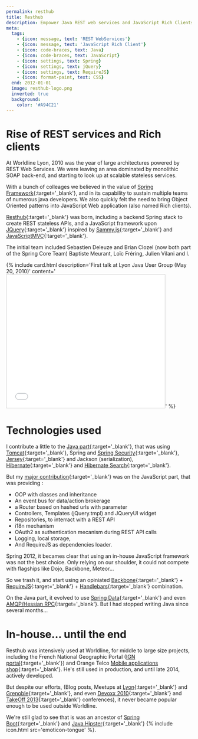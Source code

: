 ```yaml
---
permalink: resthub
title: Resthub
description: Empower Java REST web services and JavaScript Rich Clients
meta:
  tags:
    - {icon: message, text: 'REST WebServices'}
    - {icon: message, text: 'JavaScript Rich Client'}
    - {icon: code-braces, text: Java}
    - {icon: code-braces, text: JavaScript}
    - {icon: settings, text: Spring}
    - {icon: settings, text: jQuery}
    - {icon: settings, text: RequireJS}
    - {icon: format-paint, text: CSS}
  end: 2012-01-01
  image: resthub-logo.png
  inverted: true
  background:
    color: '#A94C21'
---
```


# Rise of REST services and Rich clients

At Worldline Lyon, 2010 was the year of large architectures powered by REST Web Services.
We were leaving an area dominated by monolithic SOAP back-end, and starting to look up at scalable stateless services.

With a bunch of colleages we believed in the value of [Spring Framework][spring]{:target='_blank'}, and in its capability to sustain multiple teams of numerous java developers.
We also quickly felt the need to bring Object Oriented patterns into JavaScript Web application (also named Rich clients).

[Resthub][resthub]{:target='_blank'} was born, including a backend Spring stack to create REST stateless APIs, and a JavaScript framework upon [JQuery][jquery]{:target='_blank'} inspired by [Sammy.js][sammy]{:target='_blank'} and [JavaScriptMVC][jsmvc]{:target='_blank'}.

The initial team included Sebastien Deleuze and Brian Clozel (now both part of the Spring Core Team) Baptiste Meurant, Loïc Fréring, Julien Vilani and I.

{% include card.html description='First talk at Lyon Java User Group (May 20, 2010)' content='<iframe src="//fr.slideshare.net/slideshow/embed_code/key/IsQ8xmKQMofHk1" width="430" height="361" frameborder="0" marginwidth="0" marginheight="0" scrolling="no" style="border:1px solid #CCC; border-width:1px; max-width: 100%;" allowfullscreen> </iframe>' %}

# Technologies used

I contribute a little to the [Java part][contrib-java]{:target='_blank'}, that was using [Tomcat][tomcat]{:target='_blank'}, Spring and [Spring Security][security]{:target='_blank'}, [Jersey][jersey]{:target='_blank'} and Jackson (serialization), [Hibernate][hibernate]{:target='_blank'} and [Hibernate Search][hibernate-search]{:target='_blank'}.

But my [major contribution][contrib-js]{:target='_blank'} was on the JavaScript part, that was providing :

- OOP with classes and inheritance
- An event bus for data/action brokerage
- a Router based on hashed urls with parameter
- Controllers, Templates (jQuery.tmpl) and JQueryUI widget
- Repositories, to interract with a REST API
- i18n mechanism
- OAuth2 as authentication mecanism during REST API calls
- Logging, local storage,
- And RequireJS as dependencies loader.

Spring 2012, it becames clear that using an in-house JavaScript framework was not the best choice.
Only relying on our shoulder, it could not compete with flagships like Dojo, Backbone, Meteor...

So we trash it, and start using an opiniated [Backbone][backbone]{:target='_blank'} + [RequireJS][require]{:target='_blank'} + [Handlebars][handlebars]{:target='_blank'} combination.

On the Java part, it evolved to use [Spring Data][data]{:target='_blank'} and even [AMQP/Hessian RPC][hessian]{:target='_blank'}. But I had stopped writing Java since several months...

# In-house... until the end

Resthub was intensively used at Worldline, for middle to large size projects, including the French National Geographic Portal ([IGN portal][ign]{:target='_blank'}) and Orange Telco [Mobile applications shop][appshop]{:target='_blank'}.
He's still used in production, and until late 2014, actively developed.

But despite our efforts, (Blog posts, Meetups at [Lyon][lyonjug]{:target='_blank'} and [Grenoble][alpjug]{:target='_blank'}, and even [Devoxx 2010][devoxx]{:target='_blank'} and [TakeOff 2013][slideshow]{:target='_blank'} conferences), it never became popular enough to be used outside Worldline.

We're still glad to see that is was an ancestor of [Spring Boot][boot]{:target='_blank'} and [Java Hipster][hipster]{:target='_blank'} {% include icon.html src='emoticon-tongue' %}.

[resthub]: http://resthub.org/
[jquery]: http://jquery.com/
[spring]: https://spring.io/
[sammy]: http://sammyjs.org/
[jsmvc]: http://www.javascriptmvc.com/
[ign]: http://www.ign.fr/
[appshop]: http://applications.orange.fr/application/Orange%20Appshop
[hessian]: http://ebourg.github.io/qpid-hessian/
[data]: http://projects.spring.io/spring-data/
[alpjug]: http://www.alpesjug.fr/?p=431
[lyonjug]: http://www.lyonjug.org/evenements/2eme-anniversaire
[devoxx]: http://resthub.org/docs/misc/talks/devoxx/#slide1
[slideshow]: https://speakerdeck.com/bclozel/resthub-2-dot-0-not-yet-another-web-framework
[tomcat]: http://tomcat.apache.org/
[security]: http://projects.spring.io/spring-security/
[hibernate]: http://hibernate.org/orm/
[hibernate-search]: http://hibernate.org/search/
[jersey]: https://jersey.java.net/
[backbone]: http://backbonejs.org/
[require]: http://requirejs.org/
[handlebars]: http://handlebarsjs.com/
[contrib-java]: https://github.com/resthub/resthub-spring-stack/graphs/contributors
[contrib-js]: https://github.com/resthub/resthub-js/graphs/contributors
[boot]: http://projects.spring.io/spring-boot/
[hipster]: http://jhipster.github.io/